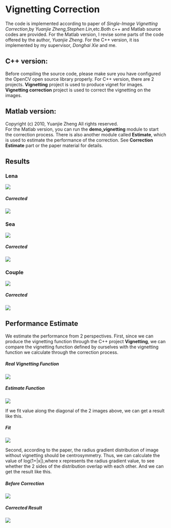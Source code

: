 Vignetting Correction
======================

The code is implemented according to paper of *Single-Image Vignetting Correction*,by *Yuanjie Zheng,Stephen Lin*,etc.Both c++ and Matlab source codes are provided. For the Matlab version, I revise some parts of the code offered by the author, *Yuanjie Zheng*. For the C++ version, it iss implemented by my supervisor, *Donghai Xie* and me.    

## C++ version:   
Before compiling the source code, please make sure you have configured the OpenCV open source library properly. For C++ version, there are 2 projects. **Vignetting** project is used to produce vignet for images. **Vignetting correction** project is used to correct the vignetting on the images.

## Matlab version:    
Copyright (c) 2010, Yuanjie Zheng
All rights reserved.      
For the Matlab version, you can run the **demo_vignetting** module to start the correction process. There is also another module called **Estimate**, which is used to estimate the performance of the correction. See **Correction Estimate** part or the paper material for details.
    
## Results    

### Lena   
![](./data/Examples/M/lena_vig.png)   
##### Corrected               
![](./data/Examples/M/lena_corrected.png)    
   
### Sea   
![](./data/Examples/M/sea2_vig.png)   
##### Corrected                
![](./data/Examples/M/sea2_corrected.png) 
                         
### Couple   
![](./data/Examples/flickr_3.jpg)    
##### Corrected      
![](./Matlab/Vignetting_corrected.png)       
     
## Performance Estimate       
We estimate the performance from 2 perspectives. 
First, since we can produce the vignetting function through the C++ project **Vignetting**, we can compare the vignetting function defined by ourselves with the vignetting function we calculate through the correction process.       
##### Real Vignetting Function     
![](./data/Examples/M/white2_Est_truth.png)  
##### Estimate Function     
![](./data/Examples/M/white2_Est.png)       

If we fit value along the diagonal of the 2 images above, we can get a result like this.
##### Fit
![](./Matlab/fit.png)       
    
Second, according to the paper, the radius gradient distribution of image without vignetting should be centrosymmetry. Thus, we can calculate the value of log(1+|x|),where x represents the radius gradient value, to see whether the 2 sides of the distribution overlap with each other. And we can get the result like this.
##### Before Correction    
![](./Matlab/Vignet_centrosymmetry.png)   
##### Corrected Result    
![](./Matlab/corrected_centrosymmetry.png) 